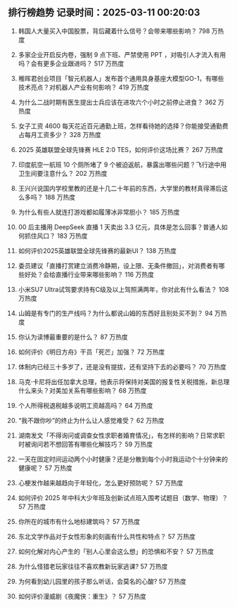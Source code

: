 
## 排行榜趋势 记录时间：2025-03-11 00:20:03
  
  1. 韩国人大量买入中国股票，背后藏着什么信号？会带来哪些影响？ 798 万热度
    
  2. 多家企业开启反内卷，强制 9 点下班、严禁使用 PPT ，对吸引人才流入有用吗？会有更多企业跟进吗？ 517 万热度
    
  3. 稚晖君创业项目「智元机器人」发布首个通用具身基座大模型GO-1，有哪些技术亮点？对机器人产业有何影响？ 419 万热度
    
  4. 为什么二战时期有医生提出士兵应该在进攻六个小时之前停止进食？ 362 万热度
    
  5. 女子工资 4600 每天花近百元通勤上班，怎样看待她的选择？你能接受通勤费占每月工资多少？ 328 万热度
    
  6. 2025 英雄联盟全球先锋赛 HLE 2:0 TES，如何评价这场比赛？ 267 万热度
    
  7. 印度航空一航班 10 个厕所堵了 9 个被迫返航，暴露出哪些问题？飞行途中用卫生间要注意什么？ 202 万热度
    
  8. 王兴兴说国内学校里教的还是十几二十年前的东西，大学里的教材真得滞后这么多吗？ 188 万热度
    
  9. 为什么有些人就连打游戏都如履薄冰非常胆小？ 185 万热度
    
  10. 00 后主播用 DeepSeek 直播 1 天卖出 3.3 亿元，具体是怎么回事？普通人如何抓住风口？ 183 万热度
    
  11. 如何评价2025英雄联盟全球先锋赛的最新UI？ 138 万热度
    
  12. 委员建议「直播打赏建立消费冷静期，设上限、无条件撤回」，对消费者有哪些好处？会给直播行业带来哪些影响？ 116 万热度
    
  13. 小米SU7 Ultra试驾要求持有C级及以上驾照满两年，你对此有什么看法？ 108 万热度
    
  14. 山姆是有专门的生产线吗？为什么都说山姆的东西好且别处买不到？ 94 万热度
    
  15. 你认为读博最重要的是什么？ 87 万热度
    
  16. 如何评价《明日方舟》干员「死芒」加强？ 72 万热度
    
  17. 体制内已经三十多岁了，还是没有提拔，还有坚持下去的必要吗？ 70 万热度
    
  18. 马克·卡尼将出任加拿大总理，他表示将保持对美国的报复性关税措施，新总理什么来头？对美加关系有哪些影响？ 68 万热度
    
  19. 个人所得税退税越多说明工资越高吗？ 64 万热度
    
  20. “我不跟你吵”的终止为什么让人感觉难受？ 62 万热度
    
  21. 湖南发文「不得询问或调查女性求职者婚育情况」，有怎样的影响？日常求职时被询问若不想回答有哪些化解技巧？ 59 万热度
    
  22. 一天在固定时间运动两个小时健康？还是分散到每个小时我运动个十分钟来的健康呢？ 57 万热度
    
  23. 心梗发作越来越趋向于年轻化，怎么更好预防呢？ 57 万热度
    
  24. 如何评价 2025 年中科大少年班及创新试点班入围考试题目（数学、物理）？ 57 万热度
    
  25. 你所在的城市有什么地标建筑吗？ 57 万热度
    
  26. 东北文学作品对于女性形象的刻画有什么共性和特点？ 57 万热度
    
  27. 如何化解对内心产生的「别人心里会这么想」的恐惧和不安？ 57 万热度
    
  28. 为什么怪猎老玩家往往不喜欢教新玩家逃课? 57 万热度
    
  29. 为何看到幼儿园里的孩子那么听话，会莫名的心酸? 57 万热度
    
  30. 如何评价漫威剧《夜魔侠：重生》？ 57 万热度
    